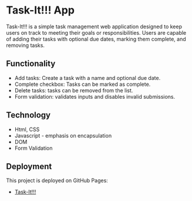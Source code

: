 # Task-It!!! App

Task-It!!! is a simple task management web application designed to keep users on track to meeting their goals or responsibilities. Users are capable of adding their tasks with optional due dates, marking them complete, and removing tasks.

## Functionality

- Add tasks: Create a task with a name and optional due date.
- Complete checkbox: Tasks can be marked as complete.
- Delete tasks: tasks can be removed from the list.
- Form validation: validates inputs and disables invalid submissions.

## Technology

- Html, CSS
- Javascript - emphasis on encapsulation
- DOM
- Form Validation

## Deployment

This project is deployed on GitHub Pages:

- [Task-It!!!](https://samausmith.github.io/se_project_todo-app/)
